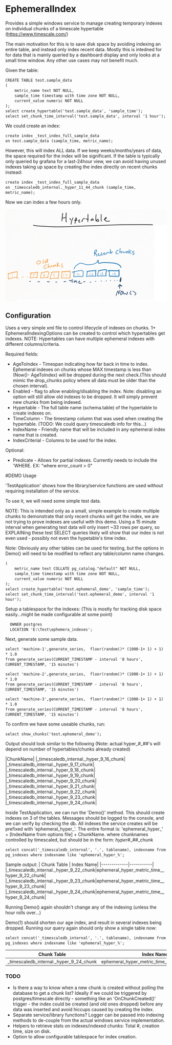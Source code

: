 # EphemeralIndex
 
Provides a simple windows service to manage creating temporary indexes on individual chunks of a timescale hypertable (https://www.timescale.com/)

The main motivation for this is to save disk space by avoiding indexing an entire table, and instead only index recent data. Mostly this is intedned for for data that is mainly queried by a dashboard display and only looks at a small time window. Any other use cases may not benefit much.

Given the table:
```
CREATE TABLE test.sample_data
(
    metric_name text NOT NULL,
    sample_time timestamp with time zone NOT NULL,
    current_value numeric NOT NULL
);
select create_hypertable('test.sample_data', 'sample_time');
select set_chunk_time_interval('test.sample_data', interval '1 hour');
```

We could create an index: 
```
create index _test_index_full_sample_data
on test.sample_data (sample_time, metric_name);
```
However, this will index ALL data. If we keep weeks/months/years of data, the space required for the index will be significant. If the table is typically only queried by grafana for a last-24hour view, we can avoid having unused indexes taking up space by creating the index directly on recent chunks instead:

```
create index _test_index_full_sample_data
on _timescaledb_internal._hyper_11_44_chunk (sample_time, metric_name);
```
Now we can index a few hours only.

![Chunks](sketches/EphemeralIndexing.jpg)

## Configuration
Uses a very simple xml file to control lifecycle of indexes on chunks. 1+ EphemeralIndexingOptions can be created to control which hypertables get indexes.
NOTE: Hypertables can have multiple ephemeral indexes with different columns/criteria.

Required fields:
* AgeToIndex - Timespan indicating how far back in time to index. Ephemeral indexes on chunks whose MAX timestamp is less than (Now()- AgeToIndex) will be dropped during the next check.(This should mimic the drop_chunks policy where all data must be older than the chosen interval). 
* Enabled - flag to allow enabling/disabling the index. Note: disabling an option will still allow old indexes to be dropped. It will simply prevent new chunks from being indexed.
* Hypertable - The full table name (schema.table) of the hypertable to create indexes on.
* TimeColumn - The timestamp column that was used when creating the hypertable. (TODO: We could query timescaledb info for this...)
* IndexName - Friendly name that will be included in any ephemeral index name that is created.
* IndexCriterial - Columns to be used for the index.

Optional:
* Predicate - Allows for partial indexes. Currently needs to include the 'WHERE. EX: "where error_count > 0"

#DEMO Usage

'TestApplication' shows how the library/service functions are used without requiring installation of the service.

To use it, we will need some simple test data. 

NOTE: This is intended only as a small, simple example to create multiple chunks to demonstrate that only recent chunks will get the index, we are not trying to prove indexes are useful with this demo.  Using a 15 minute interval when generating test data will only insert ~33 rows per query, so EXPLAINing these test SELECT queries likely will show that our index is not even used - possibly not even the hypetable's time index.

Note: Obviously any other tables can be used for testing, but the options in Demo() will need to be modified
to reflect any table/column name changes.

```CREATE TABLE test.ephemeral_demo
(
    metric_name text COLLATE pg_catalog."default" NOT NULL,
    sample_time timestamp with time zone NOT NULL,
    current_value numeric NOT NULL
);
select create_hypertable('test.ephemeral_demo', 'sample_time');
select set_chunk_time_interval('test.ephemeral_demo', interval '1 hour');
```

Setup a tablespace for the indexes: (This is mostly for tracking disk space easily...might be made configurable at some point)
```CREATE TABLESPACE eph_idx
  OWNER postgres
  LOCATION 'E:\Test\ephemera_indexes';
```


Next, generate some sample data.


```insert into test.ephemeral_demo
select 'machine-1',generate_series,  floor(random()* (1000-1+ 1) + 1) * 1.0 
from generate_series(CURRENT_TIMESTAMP - interval '8 hours', CURRENT_TIMESTAMP, '15 minutes')
```

```insert into test.ephemeral_demo
select 'machine-2',generate_series,  floor(random()* (1000-1+ 1) + 1) * 1.0 
from generate_series(CURRENT_TIMESTAMP - interval '8 hours', CURRENT_TIMESTAMP, '15 minutes')
```

```insert into test.ephemeral_demo
select 'machine-3',generate_series,  floor(random()* (1000-1+ 1) + 1) * 1.0 
from generate_series(CURRENT_TIMESTAMP - interval '8 hours', CURRENT_TIMESTAMP, '15 minutes')
```

To confirm we have some useable chunks, run: 
```
select show_chunks('test.ephemeral_demo');
```

Output should look similar to the following (Note: actual hyper_#_##'s will depend on number of hypertables/chunks already created)

|ChunkName|
|_timescaledb_internal._hyper_9_16_chunk|
|_timescaledb_internal._hyper_9_17_chunk|
|_timescaledb_internal._hyper_9_18_chunk|
|_timescaledb_internal._hyper_9_19_chunk|
|_timescaledb_internal._hyper_9_20_chunk|
|_timescaledb_internal._hyper_9_21_chunk|
|_timescaledb_internal._hyper_9_22_chunk|
|_timescaledb_internal._hyper_9_23_chunk|
|_timescaledb_internal._hyper_9_24_chunk|

Inside TestApplication, we can run the 'Demo()' method. This should create indexes on 3 of the tables.
Messages should be logged to the console, and we can verify by checking the db.
All indexes the service creates will be prefixed with 'ephemeral_hyper_'. The entire format is:
'ephemeral_hyper_' + [IndexName from options file] + ChunkName.
where chunknames controlled by timescaled, but should be in the form: _hyper_#_##_chunk

```
select concat('_timescaledb_internal', '.', tablename), indexname from pg_indexes where indexname like 'ephemeral_hyper_%';

```

Sample output:
| Chunk Table | Index Name|
|-------------|-----------|
|_timescaledb_internal._hyper_9_22_chunk|ephemeral_hyper_metric_time__hyper_9_22_chunk|
|_timescaledb_internal._hyper_9_23_chunk|ephemeral_hyper_metric_time__hyper_9_23_chunk|
|_timescaledb_internal._hyper_9_24_chunk|ephemeral_hyper_metric_time__hyper_9_24_chunk|


Running Demo() again shouldn't change any of the indexing (unless the hour rolls over...)

Demo(1) should shorten our age index, and result in several indexes being dropped.
Running our query again should only show a single table now:

```
select concat('_timescaledb_internal', '.', tablename), indexname from pg_indexes where indexname like 'ephemeral_hyper_%';

```

| Chunk Table | Index Name|
|-------------|-----------|
|_timescaledb_internal._hyper_9_24_chunk|ephemeral_hyper_metric_time__hyper_9_24_chunk|


### TODO
* Is there a way to know when a new chunk is created without polling the database to get a chunk list? Ideally if we could be triggered by postgres/timescale directly - something like an 'OnChunkCreated()' trigger - the index could be created (and old ones dropped) before any data was inserted and avoid hiccups caused by creating the index.
* Separate service/library functions? Logger can be passed into indexing methods to de-couple from the actual windows service implementation.
* Helpers to retrieve stats on indexes/indexed chunks: Total #, creation time, size on disk.
* Option to allow configurable tablespace for index creation.
